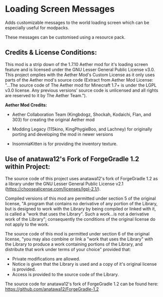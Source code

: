 # Loading Screen Messages
Adds customizable messages to the world loading screen which can be especially useful for modpacks.

These messages can be customised using a resource pack.

## Credits & License Conditions:
This mod is a strip down of the 1.7.10 Aether mod for it's loading screen feature and is licensed under the GNU Lesser General Public License v3.0. This project omplies with the Aether Mod's Custom License as it only uses parts of the Aether mod's source code
(Extract from Aether Mod License: "...The source code of The Aether mod for Minecraft 1.7+ is under the LGPL v3.0 license. Any previous versions' source code is unlicensed and all rights are reserved to it by The Aether Team.").


**Aether Mod Credits:**
- Aether Collaboration Team (Kingbdogz, Shockah, Kodaichi, Flan, and 303) for creating the original Aether mod

- Modding Legacy (115kino, KingPhygieBoo, and Lachney) for originally porting and developing the mod in newer versions

- InsomniaKitten is for providing the inventory texture.


## Use of anatawa12's Fork of ForgeGradle 1.2 within Project:
The source code of this project uses anatawa12's fork of ForgeGradle 1.2 as a library under the GNU Lesser General Public License v2.1 (https://choosealicense.com/licenses/lgpl-2.1/).
 

Compiled versions of this mod are permitted under section 5 of the original license, "A program that contains no derivative of any portion of the Library, but is designed to work with the Library by being compiled or linked with it, is called a "work that uses the Library". Such a work...is not a derivative work of the Library"; consequently the conditions of the original license do not apply to the work.


The source code of this mod is permitted under section 6 of the original license, "you may also combine or link a "work that uses the Library" with the Library to produce a work containing portions of the Library, and distribute that work under terms of your choice" provided that:
* Private modifications are allowed.
* Notice is given that the Library is used and a copy of it's original license is provided.
* Access is provided to the source code of the Library.


The source code for anatawa12's fork of ForgeGradle 1.2 can be found here: https://github.com/anatawa12/ForgeGradle-1.2
